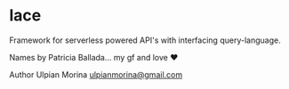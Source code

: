 # lace
Framework for serverless powered API's with interfacing query-language.

Names by Patricia Ballada... my gf and love :heart:

Author
Ulpian Morina <ulpianmorina@gmail.com>
